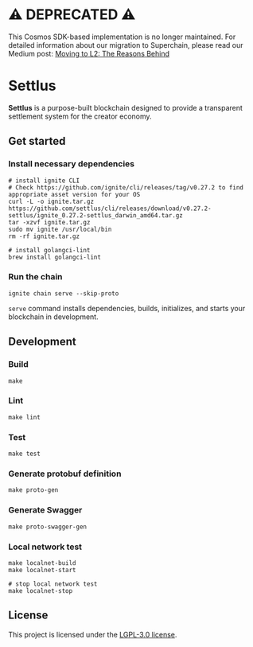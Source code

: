 # ⚠️ DEPRECATED ⚠️

This Cosmos SDK-based implementation is no longer maintained.
For detailed information about our migration to Superchain, please read our Medium post:
[Moving to L2: The Reasons Behind](https://medium.com/@settlus_official/chapter-3-moving-to-l2-the-reasons-behind-b273771525fb)
# Settlus

**Settlus** is a purpose-built blockchain designed to provide a transparent settlement system for the creator economy.

## Get started
### Install necessary dependencies
```shell
# install ignite CLI
# Check https://github.com/ignite/cli/releases/tag/v0.27.2 to find appropriate asset version for your OS
curl -L -o ignite.tar.gz https://github.com/settlus/cli/releases/download/v0.27.2-settlus/ignite_0.27.2-settlus_darwin_amd64.tar.gz
tar -xzvf ignite.tar.gz
sudo mv ignite /usr/local/bin
rm -rf ignite.tar.gz

# install golangci-lint
brew install golangci-lint
```

### Run the chain
```shell
ignite chain serve --skip-proto
```

`serve` command installs dependencies, builds, initializes, and starts your blockchain in development.

## Development
### Build
```shell
make
```

### Lint
```shell
make lint
```

### Test
```shell
make test
```

### Generate protobuf definition
```shell
make proto-gen
```

### Generate Swagger
```shell
make proto-swagger-gen
```

### Local network test
```shell
make localnet-build
make localnet-start

# stop local network test
make localnet-stop
```

## License
This project is licensed under the [LGPL-3.0 license](LICENSE).
